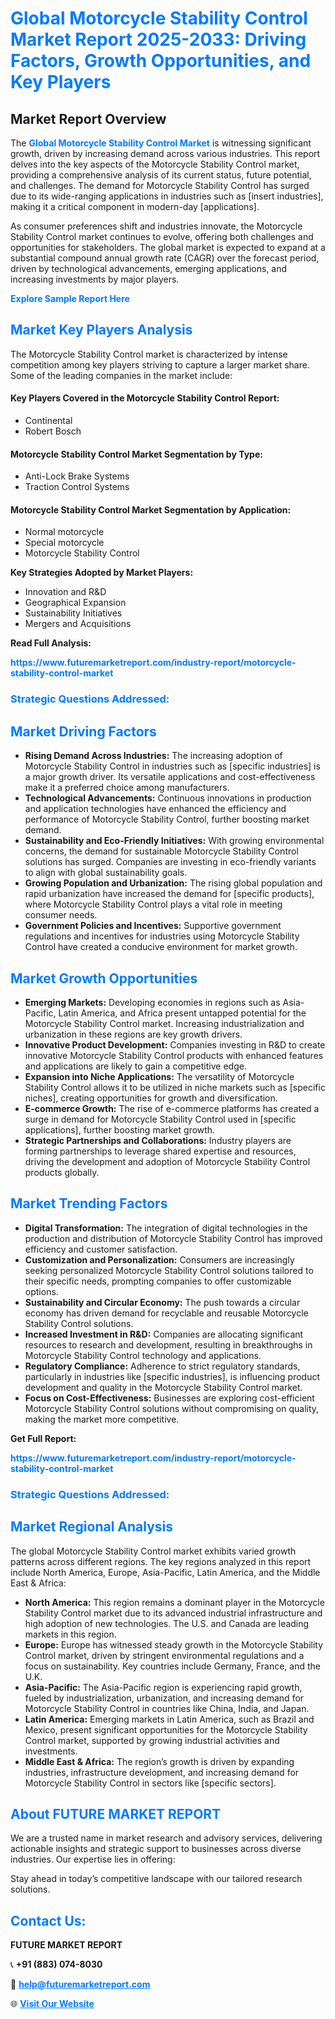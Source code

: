 <h1 style="color: #007BFF;">Global Motorcycle Stability Control Market Report 2025-2033: Driving Factors, Growth Opportunities, and Key Players</h1>

<section id="overview">
<h2>Market Report Overview</h2>
<p>The <a href="https://www.futuremarketreport.com/industry-report/motorcycle-stability-control-market" style="color: #007BFF; text-decoration: none;"><strong>Global Motorcycle Stability Control Market</strong></a> is witnessing significant growth, driven by increasing demand across various industries. This report delves into the key aspects of the Motorcycle Stability Control market, providing a comprehensive analysis of its current status, future potential, and challenges. The demand for Motorcycle Stability Control has surged due to its wide-ranging applications in industries such as [insert industries], making it a critical component in modern-day [applications].</p>
<p>As consumer preferences shift and industries innovate, the Motorcycle Stability Control market continues to evolve, offering both challenges and opportunities for stakeholders. The global market is expected to expand at a substantial compound annual growth rate (CAGR) over the forecast period, driven by technological advancements, emerging applications, and increasing investments by major players.</p>
</section>

<section id="overview">
<p><a href="https://www.futuremarketreport.com/request-sample/reportId=112473" style="color: #007BFF; text-decoration: none;"><strong>Explore Sample Report Here</strong></a></p>
</section>

<section id="key-players">
<h2 style="color: #007BFF;">Market Key Players Analysis</h2>
<p>The Motorcycle Stability Control market is characterized by intense competition among key players striving to capture a larger market share. Some of the leading companies in the market include:</p>
<h4>Key Players Covered in the Motorcycle Stability Control Report:</h4>
<ul><li>Continental</li><li>Robert Bosch</li></ul>
<h4>Motorcycle Stability Control Market Segmentation by Type:</h4>
<ul><li>Anti-Lock Brake Systems</li><li>Traction Control Systems</li></ul>

<h4>Motorcycle Stability Control Market Segmentation by Application:</h4>
<ul><li>Normal motorcycle</li><li>Special motorcycle</li><li>Motorcycle Stability Control</li></ul>
<p><strong>Key Strategies Adopted by Market Players:</strong></p>
<ul>
<li>Innovation and R&D</li>
<li>Geographical Expansion</li>
<li>Sustainability Initiatives</li>
<li>Mergers and Acquisitions</li>
</ul>
</section>

<section>
<p><strong>Read Full Analysis: </strong></p><a href="https://www.futuremarketreport.com/industry-report/motorcycle-stability-control-market" style="color: #007BFF; text-decoration: none;"><strong>https://www.futuremarketreport.com/industry-report/motorcycle-stability-control-market</strong></a>
<h3 style="color: #007BFF;">Strategic Questions Addressed:</h3>
</section>

<section id="driving-factors">
<h2 style="color: #007BFF;">Market Driving Factors</h2>
<ul>
<li><strong>Rising Demand Across Industries:</strong> The increasing adoption of Motorcycle Stability Control in industries such as [specific industries] is a major growth driver. Its versatile applications and cost-effectiveness make it a preferred choice among manufacturers.</li>
<li><strong>Technological Advancements:</strong> Continuous innovations in production and application technologies have enhanced the efficiency and performance of Motorcycle Stability Control, further boosting market demand.</li>
<li><strong>Sustainability and Eco-Friendly Initiatives:</strong> With growing environmental concerns, the demand for sustainable Motorcycle Stability Control solutions has surged. Companies are investing in eco-friendly variants to align with global sustainability goals.</li>
<li><strong>Growing Population and Urbanization:</strong> The rising global population and rapid urbanization have increased the demand for [specific products], where Motorcycle Stability Control plays a vital role in meeting consumer needs.</li>
<li><strong>Government Policies and Incentives:</strong> Supportive government regulations and incentives for industries using Motorcycle Stability Control have created a conducive environment for market growth.</li>
</ul>
</section>

<section id="growth-opportunities">
<h2 style="color: #007BFF;">Market Growth Opportunities</h2>
<ul>
<li><strong>Emerging Markets:</strong> Developing economies in regions such as Asia-Pacific, Latin America, and Africa present untapped potential for the Motorcycle Stability Control market. Increasing industrialization and urbanization in these regions are key growth drivers.</li>
<li><strong>Innovative Product Development:</strong> Companies investing in R&D to create innovative Motorcycle Stability Control products with enhanced features and applications are likely to gain a competitive edge.</li>
<li><strong>Expansion into Niche Applications:</strong> The versatility of Motorcycle Stability Control allows it to be utilized in niche markets such as [specific niches], creating opportunities for growth and diversification.</li>
<li><strong>E-commerce Growth:</strong> The rise of e-commerce platforms has created a surge in demand for Motorcycle Stability Control used in [specific applications], further boosting market growth.</li>
<li><strong>Strategic Partnerships and Collaborations:</strong> Industry players are forming partnerships to leverage shared expertise and resources, driving the development and adoption of Motorcycle Stability Control products globally.</li>
</ul>
</section>

<section id="trending-factors">
<h2 style="color: #007BFF;">Market Trending Factors</h2>
<ul>
<li><strong>Digital Transformation:</strong> The integration of digital technologies in the production and distribution of Motorcycle Stability Control has improved efficiency and customer satisfaction.</li>
<li><strong>Customization and Personalization:</strong> Consumers are increasingly seeking personalized Motorcycle Stability Control solutions tailored to their specific needs, prompting companies to offer customizable options.</li>
<li><strong>Sustainability and Circular Economy:</strong> The push towards a circular economy has driven demand for recyclable and reusable Motorcycle Stability Control solutions.</li>
<li><strong>Increased Investment in R&D:</strong> Companies are allocating significant resources to research and development, resulting in breakthroughs in Motorcycle Stability Control technology and applications.</li>
<li><strong>Regulatory Compliance:</strong> Adherence to strict regulatory standards, particularly in industries like [specific industries], is influencing product development and quality in the Motorcycle Stability Control market.</li>
<li><strong>Focus on Cost-Effectiveness:</strong> Businesses are exploring cost-efficient Motorcycle Stability Control solutions without compromising on quality, making the market more competitive.</li>
</ul>
</section>

<section>
<p><strong>Get Full Report: </strong></p><a href="https://www.futuremarketreport.com/industry-report/motorcycle-stability-control-market" style="color: #007BFF; text-decoration: none;"><strong>https://www.futuremarketreport.com/industry-report/motorcycle-stability-control-market</strong></a>
<h3 style="color: #007BFF;">Strategic Questions Addressed:</h3>
</section>


<section id="regional-analysis">
<h2 style="color: #007BFF;">Market Regional Analysis</h2>
<p>The global Motorcycle Stability Control market exhibits varied growth patterns across different regions. The key regions analyzed in this report include North America, Europe, Asia-Pacific, Latin America, and the Middle East & Africa:</p>
<ul>
<li><strong>North America:</strong> This region remains a dominant player in the Motorcycle Stability Control market due to its advanced industrial infrastructure and high adoption of new technologies. The U.S. and Canada are leading markets in this region.</li>
<li><strong>Europe:</strong> Europe has witnessed steady growth in the Motorcycle Stability Control market, driven by stringent environmental regulations and a focus on sustainability. Key countries include Germany, France, and the U.K.</li>
<li><strong>Asia-Pacific:</strong> The Asia-Pacific region is experiencing rapid growth, fueled by industrialization, urbanization, and increasing demand for Motorcycle Stability Control in countries like China, India, and Japan.</li>
<li><strong>Latin America:</strong> Emerging markets in Latin America, such as Brazil and Mexico, present significant opportunities for the Motorcycle Stability Control market, supported by growing industrial activities and investments.</li>
<li><strong>Middle East & Africa:</strong> The region’s growth is driven by expanding industries, infrastructure development, and increasing demand for Motorcycle Stability Control in sectors like [specific sectors].</li>
</ul>
</section>

<footer>
<h2 style="color: #007BFF;">About FUTURE MARKET REPORT</h2>
<p>We are a trusted name in market research and advisory services, delivering actionable insights and strategic support to businesses across diverse industries. Our expertise lies in offering:</p>

<p>Stay ahead in today’s competitive landscape with our tailored research solutions.</p>

<h2 style="color: #007BFF;">Contact Us:</h2>
<p><strong>FUTURE MARKET REPORT</strong></p>
<p>📞 <strong>+91 (883) 074-8030</strong></p>
<p>📧 <strong><a href="mailto:help@futuremarketreport.com" style="color: #007BFF;">help@futuremarketreport.com</a></strong></p>
<p>🌐 <strong><a href="https://www.futuremarketreport.com/" style="color: #007BFF;">Visit Our Website</a></strong></p>
</footer>